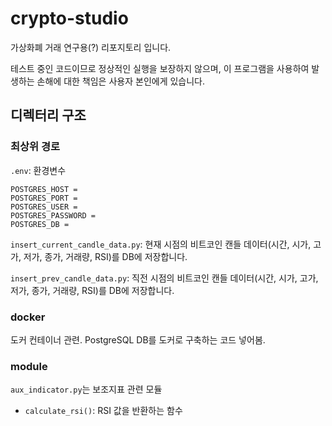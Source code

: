 # crypto-studio

가상화폐 거래 연구용(?) 리포지토리 입니다.

테스트 중인 코드이므로 정상적인 실행을 보장하지 않으며, 이 프로그램을 사용하여 발생하는 손해에 대한 책임은 사용자 본인에게 있습니다.

## 디렉터리 구조

### 최상위 경로

`.env`: 환경변수

```env
POSTGRES_HOST = 
POSTGRES_PORT = 
POSTGRES_USER = 
POSTGRES_PASSWORD = 
POSTGRES_DB = 
```

`insert_current_candle_data.py`: 현재 시점의 비트코인 캔들 데이터(시간, 시가, 고가, 저가, 종가, 거래량, RSI)를 DB에 저장합니다.

`insert_prev_candle_data.py`: 직전 시점의 비트코인 캔들 데이터(시간, 시가, 고가, 저가, 종가, 거래량, RSI)를 DB에 저장합니다.

### docker

도커 컨테이너 관련. PostgreSQL DB를 도커로 구축하는 코드 넣어봄.

### module

`aux_indicator.py`는 보조지표 관련 모듈

  * `calculate_rsi()`: RSI 값을 반환하는 함수